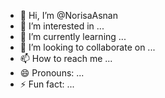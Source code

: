 - 👋 Hi, I’m @NorisaAsnan
- 👀 I’m interested in ...
- 🌱 I’m currently learning ...
- 💞️ I’m looking to collaborate on ...
- 📫 How to reach me ...
- 😄 Pronouns: ...
- ⚡ Fun fact: ...

<!---
NorisaAsnan/NorisaAsnan is a ✨ special ✨ repository because its `README.md` (this file) appears on your GitHub profile.
You can click the Preview link to take a look at your changes.
--->
